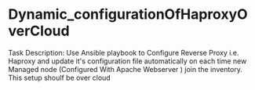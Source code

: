 # Dynamic_configurationOfHaproxyOverCloud
Task Description:  Use Ansible playbook to Configure Reverse  Proxy i.e. Haproxy and update it's configuration  file automatically on each time new Managed node (Configured With Apache Webserver ) join the inventory.  This setup shoulf be over cloud

